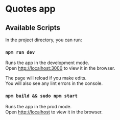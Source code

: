# Quotes app
## Available Scripts

In the project directory, you can run:

### `npm run dev`

Runs the app in the development mode.\
Open [http://localhost:3000](http://localhost:3000) to view it in the browser.

The page will reload if you make edits.\
You will also see any lint errors in the console.

### `npm build && sudo npm start`

Runs the app in the prod mode.\
Open [http://localhost](http://localhost:80) to view it in the browser.


